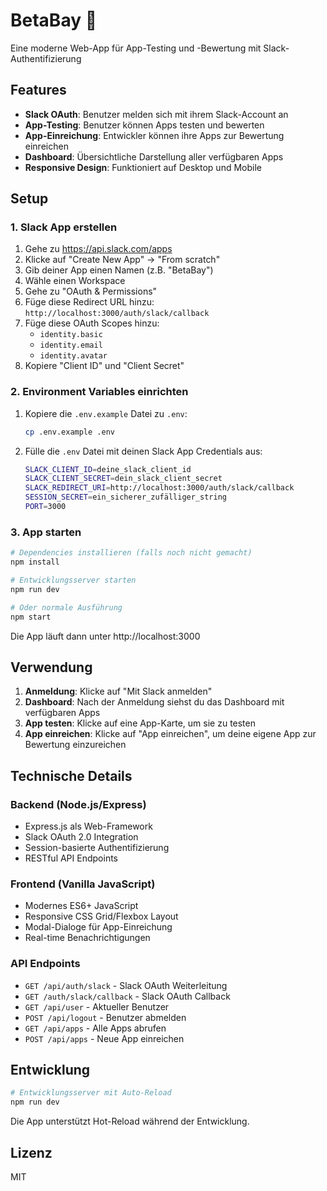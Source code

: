 # BetaBay 🚀
Eine moderne Web-App für App-Testing und -Bewertung mit Slack-Authentifizierung

## Features

- **Slack OAuth**: Benutzer melden sich mit ihrem Slack-Account an
- **App-Testing**: Benutzer können Apps testen und bewerten
- **App-Einreichung**: Entwickler können ihre Apps zur Bewertung einreichen  
- **Dashboard**: Übersichtliche Darstellung aller verfügbaren Apps
- **Responsive Design**: Funktioniert auf Desktop und Mobile

## Setup

### 1. Slack App erstellen

1. Gehe zu https://api.slack.com/apps
2. Klicke auf "Create New App" → "From scratch"
3. Gib deiner App einen Namen (z.B. "BetaBay")
4. Wähle einen Workspace
5. Gehe zu "OAuth & Permissions"
6. Füge diese Redirect URL hinzu: `http://localhost:3000/auth/slack/callback`
7. Füge diese OAuth Scopes hinzu:
   - `identity.basic`
   - `identity.email`
   - `identity.avatar`
8. Kopiere "Client ID" und "Client Secret"

### 2. Environment Variables einrichten

1. Kopiere die `.env.example` Datei zu `.env`:
   ```bash
   cp .env.example .env
   ```

2. Fülle die `.env` Datei mit deinen Slack App Credentials aus:
   ```bash
   SLACK_CLIENT_ID=deine_slack_client_id
   SLACK_CLIENT_SECRET=dein_slack_client_secret
   SLACK_REDIRECT_URI=http://localhost:3000/auth/slack/callback
   SESSION_SECRET=ein_sicherer_zufälliger_string
   PORT=3000
   ```

### 3. App starten

```bash
# Dependencies installieren (falls noch nicht gemacht)
npm install

# Entwicklungsserver starten
npm run dev

# Oder normale Ausführung
npm start
```

Die App läuft dann unter http://localhost:3000

## Verwendung

1. **Anmeldung**: Klicke auf "Mit Slack anmelden" 
2. **Dashboard**: Nach der Anmeldung siehst du das Dashboard mit verfügbaren Apps
3. **App testen**: Klicke auf eine App-Karte, um sie zu testen
4. **App einreichen**: Klicke auf "App einreichen", um deine eigene App zur Bewertung einzureichen

## Technische Details

### Backend (Node.js/Express)
- Express.js als Web-Framework
- Slack OAuth 2.0 Integration
- Session-basierte Authentifizierung
- RESTful API Endpoints

### Frontend (Vanilla JavaScript)
- Modernes ES6+ JavaScript
- Responsive CSS Grid/Flexbox Layout
- Modal-Dialoge für App-Einreichung
- Real-time Benachrichtigungen

### API Endpoints

- `GET /api/auth/slack` - Slack OAuth Weiterleitung
- `GET /auth/slack/callback` - Slack OAuth Callback
- `GET /api/user` - Aktueller Benutzer
- `POST /api/logout` - Benutzer abmelden
- `GET /api/apps` - Alle Apps abrufen
- `POST /api/apps` - Neue App einreichen

## Entwicklung

```bash
# Entwicklungsserver mit Auto-Reload
npm run dev
```

Die App unterstützt Hot-Reload während der Entwicklung.

## Lizenz

MIT
